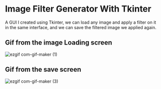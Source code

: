 # Image Filter Generator With Tkinter

A GUI I created using Tkinter, we can load any image and apply a filter on it in the same interface, and we can save the filtered image we applied again.

## Gif from the image Loading screen

![ezgif com-gif-maker (1)](https://user-images.githubusercontent.com/109511544/195848201-f993d94a-894c-49e0-bec5-a797f8efe66c.gif)

## Gif from the save screen

![ezgif com-gif-maker (3)](https://user-images.githubusercontent.com/109511544/195889884-dbbbcf5c-cbc1-4911-ac95-1fbfe750bef1.gif)

